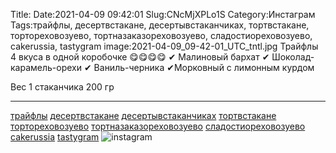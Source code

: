 Title:
Date:2021-04-09 09:42:01
Slug:CNcMjXPLo1S
Category:Инстаграм
Tags:трайфлы, десертвстакане, десертывстаканчиках, тортвстакане, тортореховозуево, тортназаказореховозуево, сладостиореховозуево, cakerussia, tastygram
image:2021-04-09_09-42-01_UTC_tntl.jpg
Трайфлы 4 вкуса в одной коробочке 😋😋😋😋
✔ Малиновый бархат
✔ Шоколад-карамель-орехи
✔ Ваниль-черника
✔Морковный с лимонным курдом 

Вес 1 стаканчика 200 гр
_____________________________
[трайфлы]({tag}трайфлы) [десертвстакане]({tag}десертвстакане) [десертывстаканчиках]({tag}десертывстаканчиках) [тортвстакане]({tag}тортвстакане) [тортореховозуево]({tag}тортореховозуево) [тортназаказореховозуево]({tag}тортназаказореховозуево) [сладостиореховозуево]({tag}сладостиореховозуево) [cakerussia]({tag}cakerussia) [tastygram]({tag}tastygram)
![instagram]({attach}images/2021-04-09_09-42-01_UTC.jpg)
